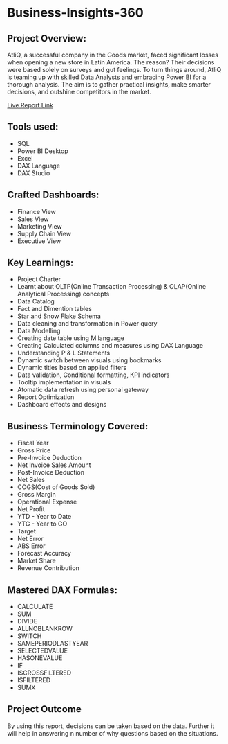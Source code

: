 # Business-Insights-360

## Project Overview:

AtliQ, a successful company in the Goods market, faced significant losses when opening a new store in Latin America. The reason? Their decisions were based solely on surveys and gut feelings. 
To turn things around, AtliQ is teaming up with skilled Data Analysts and embracing Power BI for a thorough analysis. The aim is to gather practical insights,
make smarter decisions, and outshine competitors in the market.

[Live Report Link](https://app.powerbi.com/view?r=eyJrIjoiZjZhNjgyZDEtMDA1NS00MTY3LThhODgtYjI3ZTEzZDcxYTI3IiwidCI6ImM2ZTU0OWIzLTVmNDUtNDAzMi1hYWU5LWQ0MjQ0ZGM1YjJjNCJ9)

## Tools used:

- SQL
- Power BI Desktop
- Excel
- DAX Language
- DAX Studio

## Crafted Dashboards:

- Finance View
- Sales View
- Marketing View
- Supply Chain View
- Executive View

## Key Learnings:

- Project Charter
- Learnt about OLTP(Online Transaction Processing) & OLAP(Online Analytical Processing) concepts
- Data Catalog
- Fact and Dimention tables
- Star and Snow Flake Schema
- Data cleaning and transformation in Power query
- Data Modelling
- Creating date table using M language
- Creating Calculated columns and measures using DAX Language
- Understanding P & L Statements
- Dynamic switch between visuals using bookmarks
- Dynamic titles based on applied filters
- Data validation, Conditional formatting, KPI indicators
- Tooltip implementation in visuals
- Atomatic data refresh using personal gateway
- Report Optimization
- Dashboard effects and designs


## Business Terminology Covered:

- Fiscal Year
- Gross Price
- Pre-Invoice Deduction
- Net Invoice Sales Amount
- Post-Invoice Deduction
- Net Sales
- COGS(Cost of Goods Sold)
- Gross Margin
- Operational Expense
- Net Profit
- YTD - Year to Date
- YTG - Year to GO
- Target
- Net Error
- ABS Error
- Forecast Accuracy
- Market Share
- Revenue Contribution

## Mastered DAX Formulas:

- CALCULATE
- SUM
- DIVIDE
- ALLNOBLANKROW
- SWITCH
- SAMEPERIODLASTYEAR
- SELECTEDVALUE
- HASONEVALUE
- IF
- ISCROSSFILTERED
- ISFILTERED
- SUMX


## Project Outcome

By using this report, decisions can be taken based on the data. Further it will help in answering n number of why questions based on the situations.
